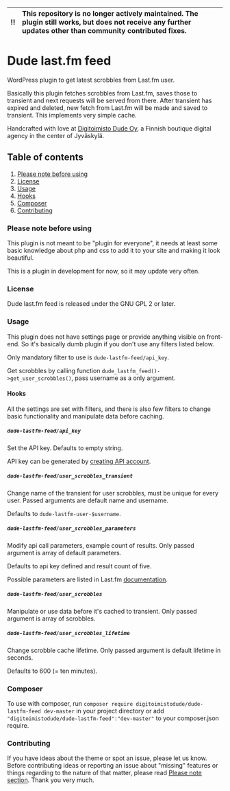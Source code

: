 | :bangbang: | **This repository is no longer actively maintained. The plugin still works, but does not receive any further updates other than community contributed fixes.**  |
|:------------:|:------------------------------------------------------------------------------------------------------------------------------------------------------------------------|

# Dude last.fm feed
WordPress plugin to get latest scrobbles from Last.fm user.

Basically this plugin fetches scrobbles from Last.fm, saves those to transient and next requests will be served from there. After transient has expired and deleted, new fetch from Last.fm will be made and saved to transient. This implements very simple cache.

Handcrafted with love at [Digitoimisto Dude Oy](http://dude.fi), a Finnish boutique digital agency in the center of Jyväskylä.

## Table of contents
1. [Please note before using](#please-note-before-using)
2. [License](#license)
3. [Usage](#usage)
  1. [Hooks](#hooks)
4. [Composer](#composer)
5. [Contributing](#contributing)

### Please note before using
This plugin is not meant to be "plugin for everyone", it needs at least some basic knowledge about php and css to add it to your site and making it look beautiful.

This is a plugin in development for now, so it may update very often.

### License
Dude last.fm feed is released under the GNU GPL 2 or later.

### Usage
This plugin does not have settings page or provide anything visible on front-end. So it's basically dumb plugin if you don't use any filters listed below.

Only mandatory filter to use is `dude-lastfm-feed/api_key`.

Get scrobbles by calling function `dude_lastfm_feed()->get_user_scrobbles()`, pass username as a only argument.

#### Hooks
All the settings are set with filters, and there is also few filters to change basic functionality and manipulate data before caching.

##### `dude-lastfm-feed/api_key`
Set the API key. Defaults to empty string.

API key can be generated by [creating API account](http://www.last.fm/api/account/create).

##### `dude-lastfm-feed/user_scrobbles_transient`
Change name of the transient for user scrobbles, must be unique for every user. Passed arguments are default name and username.

Defaults to `dude-lastfm-user-$username`.

##### `dude-lastfm-feed/user_scrobbles_parameters`
Modify api call parameters, example count of results. Only passed argument is array of default parameters.

Defaults to api key defined and result count of five.

Possible parameters are listed in Last.fm [documentation](http://www.last.fm/api/show/user.getRecentTracks).

##### `dude-lastfm-feed/user_scrobbles`
Manipulate or use data before it's cached to transient. Only passed argument is array of scrobbles.

##### `dude-lastfm-feed/user_scrobbles_lifetime`
Change scrobble cache lifetime. Only passed argument is default lifetime in seconds.

Defaults to 600 (= ten minutes).

### Composer

To use with composer, run `composer require digitoimistodude/dude-lastfm-feed dev-master` in your project directory or add `"digitoimistodude/dude-lastfm-feed":"dev-master"` to your composer.json require.

### Contributing
If you have ideas about the theme or spot an issue, please let us know. Before contributing ideas or reporting an issue about "missing" features or things regarding to the nature of that matter, please read [Please note section](#please-note-before-using). Thank you very much.
